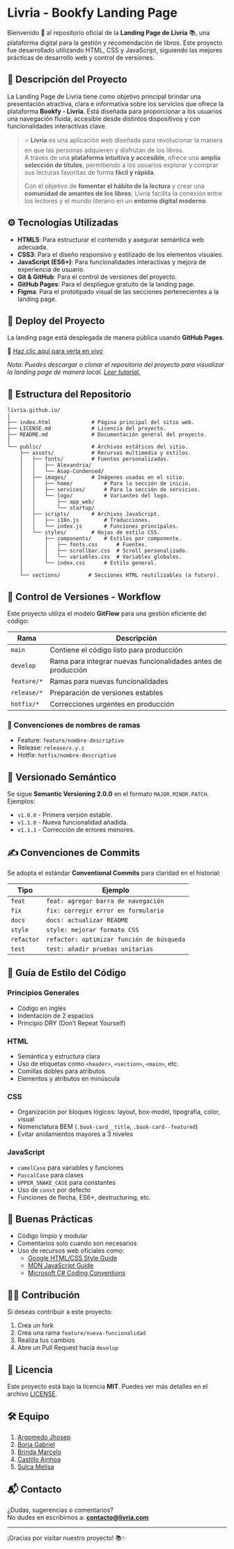 # Livria - Bookfy Landing Page

Bienvenido 👋 al repositorio oficial de la **Landing Page de Livria** 📚, una plataforma digital para la gestión y recomendación de libros. Este proyecto fue desarrollado utilizando HTML, CSS y JavaScript, siguiendo las mejores prácticas de desarrollo web y control de versiones.

## 📌 Descripción del Proyecto

La Landing Page de Livria tiene como objetivo principal brindar una presentación atractiva, clara e informativa sobre los servicios que ofrece la plataforma **Bookfy - Livria**. Está diseñada para proporcionar a los usuarios una navegación fluida, accesible desde distintos dispositivos y con funcionalidades interactivas clave.

> ⭐ **Livria** es una aplicación web diseñada para revolucionar la manera en que las personas adquieren y disfrutan de los libros.  
> A través de una **plataforma intuitiva y accesible**, ofrece una **amplia selección de títulos**, permitiendo a los usuarios explorar y comprar sus lecturas favoritas de forma **fácil y rápida**.  
>   
> Con el objetivo de **fomentar el hábito de la lectura** y crear una **comunidad de amantes de los libros**, Livria facilita la conexión entre los lectores y el mundo literario en un **entorno digital moderno**.

## ⚙️ Tecnologías Utilizadas

- **HTML5**: Para estructurar el contenido y asegurar semántica web adecuada.
- **CSS3**: Para el diseño responsivo y estilizado de los elementos visuales.
- **JavaScript (ES6+)**: Para funcionalidades interactivas y mejora de experiencia de usuario.
- **Git & GitHub**: Para el control de versiones del proyecto.
- **GitHub Pages**: Para el despliegue gratuito de la landing page.
- **Figma**: Para el prototipado visual de las secciones pertenecientes a la landing page.

## 🚀 Deploy del Proyecto

La landing page está desplegada de manera pública usando **GitHub Pages**.

🔗 [Haz clic aquí para verla en vivo](https://bookify-livria.github.io/livria.github.io/)

_Nota: Puedes descargar o clonar el repositorio del proyecto para visualizar la landing page de manera local. [Leer tutorial.](https://docs.github.com/es/repositories/creating-and-managing-repositories/cloning-a-repository)_

## 📁 Estructura del Repositorio

```
livria.github.io/
│
├── index.html             # Página principal del sitio web.
├── LICENSE.md             # Licencia del proyecto.
├── README.md              # Documentación general del proyecto.
│
└── public/                # Archivos estáticos del sitio.
    ├── assets/            # Recursos multimedia y estilos.
    │   ├── fonts/         # Fuentes personalizadas.
    │   │   ├── Alexandria/
    │   │   └── Asap-Condensed/
    │   ├── images/        # Imágenes usadas en el sitio.
    │   │   ├── home/          # Para la sección de inicio.
    │   │   ├── services/      # Para la sección de servicios.
    │   │   └── logo/          # Variantes del logo.
    │   │       ├── app_web/
    │   │       └── startup/
    │   ├── scripts/       # Archivos JavaScript.
    │   │   ├── i18n.js        # Traducciones.
    │   │   └── index.js       # Funciones principales.
    │   └── styles/        # Hojas de estilo CSS.
    │       ├── components/    # Estilos por componente.
    │       │   ├── fonts.css      # Fuentes.
    │       │   ├── scrollbar.css  # Scroll personalizado.
    │       │   └── variables.css  # Variables globales.
    │       └── index.css      # Estilo general.
    │
    └── sections/         # Secciones HTML reutilizables (a futuro).
```

## 🔁 Control de Versiones - Workflow

Este proyecto utiliza el modelo **GitFlow** para una gestión eficiente del código:

| Rama | Descripción |
|------|-------------|
| `main` | Contiene el código listo para producción |
| `develop` | Rama para integrar nuevas funcionalidades antes de producción |
| `feature/*` | Ramas para nuevas funcionalidades |
| `release/*` | Preparación de versiones estables |
| `hotfix/*` | Correcciones urgentes en producción |

### 📌 Convenciones de nombres de ramas

- Feature: `feature/nombre-descriptivo`
- Release: `release/x.y.z`
- Hotfix: `hotfix/nombre-descriptivo`

## 🧩 Versionado Semántico

Se sigue **Semantic Versioning 2.0.0** en el formato `MAJOR.MINOR.PATCH`.  
Ejemplos:
- `v1.0.0` - Primera versión estable.
- `v1.1.0` - Nueva funcionalidad añadida.
- `v1.1.1` - Corrección de errores menores.

## ✍️ Convenciones de Commits

Se adopta el estándar **Conventional Commits** para claridad en el historial:

| Tipo | Ejemplo |
|------|---------|
| `feat` | `feat: agregar barra de navegación` |
| `fix` | `fix: corregir error en formulario` |
| `docs` | `docs: actualizar README` |
| `style` | `style: mejorar formato CSS` |
| `refactor` | `refactor: optimizar función de búsqueda` |
| `test` | `test: añadir pruebas unitarias` |

## 🎨 Guía de Estilo del Código

### Principios Generales

- Código en inglés
- Indentación de 2 espacios
- Principio DRY (Don’t Repeat Yourself)

### HTML
- Semántica y estructura clara
- Uso de etiquetas como `<header>`, `<section>`, `<main>`, etc.
- Comillas dobles para atributos
- Elementos y atributos en minúscula

### CSS
- Organización por bloques lógicos: layout, box-model, tipografía, color, visual
- Nomenclatura BEM (`.book-card__title`, `.book-card--featured`)
- Evitar anidamientos mayores a 3 niveles

### JavaScript
- `camelCase` para variables y funciones
- `PascalCase` para clases
- `UPPER_SNAKE_CASE` para constantes
- Uso de `const` por defecto
- Funciones de flecha, ES6+, destructuring, etc.

## 🧪 Buenas Prácticas

- Código limpio y modular
- Comentarios solo cuando son necesarios
- Uso de recursos web oficiales como:
  - [Google HTML/CSS Style Guide](https://google.github.io/styleguide/htmlcssguide.html)
  - [MDN JavaScript Guide](https://developer.mozilla.org/en-US/docs/Web/JavaScript/Guide)
  - [Microsoft C# Coding Conventions](https://learn.microsoft.com/en-us/dotnet/csharp/fundamentals/coding-style/coding-conventions)

## 👨‍💻 Contribución

Si deseas contribuir a este proyecto:

1. Crea un fork
2. Crea una rama `feature/nueva-funcionalidad`
3. Realiza tus cambios
4. Abre un Pull Request hacia `develop`

## 🧾 Licencia

Este proyecto está bajo la licencia **MIT**. Puedes ver más detalles en el archivo [LICENSE](LICENSE.md).

## 🛠️ Equipo
1. [Argomedo Jhosep](https://github.com/JhosepAC)
2. [Borja Gabriel](https://github.com/borj410)
3. [Brinda Marcelo](https://github.com/MarceloHkd)
4. [Castillo Ainhoa](https://github.com/noaa01100001)
5. [Sulca Melisa](https://github.com/MSS02204)

## 📬 Contacto

¿Dudas, sugerencias o comentarios?  
No dudes en escribirnos a: **contacto@livria.com**

---

¡Gracias por visitar nuestro proyecto! 📚✨